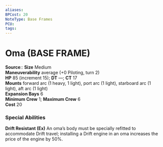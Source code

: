 ```yaml
---
aliases: 
BPCost: 20
NoteType: Base Frames
PCU: 
tags: 
---
```


# Oma (BASE FRAME)

**Source**:: 
**Size** Medium  
**Maneuverability** average (+0 Piloting, turn 2)  
**HP** 85 (increment 15); **DT** —; **CT** 17  
**Mounts** forward arc (1 heavy, 1 light), port arc (1 light), starboard arc (1 light), aft arc (1 light)  
**Expansion Bays** 6  
**Minimum Crew** 1; **Maximum Crew** 6  
**Cost** 20

### Special Abilities

**Drift Resistant (Ex)** An oma’s body must be specially refitted to accommodate Drift travel; installing a Drift engine in an oma increases the price of the engine by 50%.
